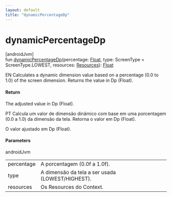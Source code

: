 ```yaml
---
layout: default
title: "dynamicPercentageDp"
---
```


# dynamicPercentageDp

[androidJvm]\
fun [dynamicPercentageDp](dynamic-percentage-dp.md)(percentage: [Float](https://kotlinlang.org/api/core/kotlin-stdlib/kotlin/-float/index.html), type: ScreenType = ScreenType.LOWEST, resources: [Resources](https://developer.android.com/reference/kotlin/android/content/res/Resources.html)): [Float](https://kotlinlang.org/api/core/kotlin-stdlib/kotlin/-float/index.html)

EN Calculates a dynamic dimension value based on a percentage (0.0 to 1.0) of the screen dimension. Returns the value in Dp (Float).

#### Return

The adjusted value in Dp (Float).

PT Calcula um valor de dimensão dinâmico com base em uma porcentagem (0.0 a 1.0) da dimensão da tela. Retorna o valor em Dp (Float).

O valor ajustado em Dp (Float).

#### Parameters

androidJvm

| | |
|---|---|
| percentage | A porcentagem (0.0f a 1.0f). |
| type | A dimensão da tela a ser usada (LOWEST/HIGHEST). |
| resources | Os Resources do Context. |